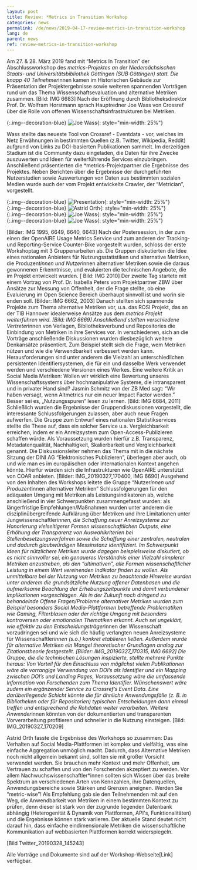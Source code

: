 ```yaml
---
layout: post
title: Review: *Metrics in Transition Workshop 
categories: news
permalink: /de/news/2019-04-17-review-metrics-in-transition-workshop
lang: de
parent: news
ref: review-metrics-in-transition-workshop
---
```


<!-- Start editing content here-->

Am 27. & 28. März 2019 fand mit “Metrics In Transition” der Abschlussworkshop des *metrics-Projektes an der Niedersächsischen Staats- und Universitätsbibliothek Göttingen (SUB Göttingen) statt. Die knapp 40 Teilnehmer*innen kamen im Historischen Gebäude zur Präsentation der Projektergebnisse sowie weiteren spannenden Vorträgen rund um das Thema Wissenschaftsevaluation und alternative Metriken zusammen. [Bild: IMG 6683]
Nach der Eröffnung durch Bibliotheksdirektor Prof. Dr. Wolfram Horstmann sprach Hauptredner Joe Wass von Crossref über die Rolle von offenen Wissenschaftsinfrastrukturen bei Metriken.   
  
{:.img--decoration-blue}
![Joe Wass](https://metrics-project.net/img/events/Metrics_in_transition_IMG_6628.jpg){: style="min-width: 25%"}  
  
Wass stellte das neueste Tool von Crossref - Eventdata - vor, welches im Netz Erwähnungen in bestimmten Quellen (z.B. Twitter, Wikipedia, Reddit) aufgrund von Links zu DOI-basierten Publikationen sammelt. Im derzeitigen Stadium ist die Community dazu eingeladen, die Daten für ihre Zwecke auszuwerten und Ideen für weiterführende Services einzubringen. 
Anschließend präsentierten die *metrics-Projektpartner die Ergebnisse des Projektes. Neben Berichten über die Ergebnisse der durchgeführten Nutzerstudien sowie Auswertungen von Daten aus bestimmten sozialen Medien wurde auch der vom Projekt entwickelte Crawler, der “Metrician”, vorgestellt.  
  
  {:.img--decoration-blue}
![Presentation](https://metrics-project.net/img/events/Metrics_in_Transition_IMG_1995.JPG){: style="min-width: 25%"}  
  {:.img--decoration-blue}
![Astrid Orth](https://metrics-project.net/img/events/Metrics_in_transition_IMG_6628.jpg){: style="min-width: 25%"}  
  {:.img--decoration-blue}
![Joe Wass](https://metrics-project.net/img/events/Metrics_in_transition_IMG_6628.jpg){: style="min-width: 25%"}  
  {:.img--decoration-blue}
![Joe Wass](https://metrics-project.net/img/events/Metrics_in_transition_IMG_6628.jpg){: style="min-width: 25%"}  
  
  [Bilder: IMG 1995, 6649, 6640, 6643]
Nach der Postersession, in der zum einen der OpenAIRE Usage Metrics Service und zum anderen der Tracking- und Reporting-Service Counter-Bike vorgestellt wurden, schloss der erste Workshoptag mit 3 Gruppenarbeiten ab. Die Gruppen diskutierten die Idee eines nationalen Anbieters für Nutzungsstatistiken und alternative Metriken, die Produzent*innen und Nutzer*innen alternativer Metriken sowie die daraus gewonnenen Erkenntnisse, und evaluierten die technischen Angebote, die im Projekt entwickelt wurden. [ Bild: IMG 2010]
Der zweite Tag startete mit einem Vortrag von Prof. Dr. Isabella Peters vom Projektpartner ZBW über Ansätze zur Messung von Offenheit, der die Frage stellte, ob eine Evaluierung im Open Science Bereich überhaupt sinnvoll ist und worin sie enden soll. [Bilder: IMG 6662, 2003]
Danach stellten sich spannende Projekte zum Thema alternative Metriken vor, u.a. das ROSI Projekt, das an der TIB Hannover idealerweise Ansätze aus dem *metrics Projekt weiterführen wird. [Bild: IMG 6669]
Anschließend stellten verschiedene Vertreter*innen von Verlagen, Bibliotheksverbund und Repositories die Einbindung von Metriken in ihre Services vor. In verschiedenen, sich an die Vorträge anschließende Diskussionen wurden diesbezüglich weitere Denkansätze präsentiert. Zum Beispiel stellt sich die Frage, wem Metriken nützen und wie die Verwendbarkeit verbessert werden kann. Herausforderungen sind unter anderem die Vielzahl an unterschiedlichen persistenten Identifiersystemen, die für ein und dasselbe Werk verwendet werden und verschiedene Versionen eines Werkes. Eine weitere Kritik an Social Media Metriken: Wollen wir wirklich eine Bewertung unseres Wissenschaftssystems über hochmanipulative Systeme, die intransparent und in privater Hand sind? Jasmin Schmitz von der ZB Med sagt: “Wir haben versagt, wenn Altmetrics nur ein neuer Impact Factor werden.” Besser sei es, „Nutzungsspuren“ lesen zu lernen. [Bild: IMG 6684, 2011]
Schließlich wurden die Ergebnisse der Gruppendiskussionen vorgestellt, die interessante Schlussfolgerungen zulassen, aber auch neue Fragen aufwerfen. Die Gruppe zum Entwurf eines nationalen Statistikservices stellte die These auf, dass ein solcher Service u.a. Vergleichbarkeit erreichen, indem er ein Anreizsystem zum Open-Access-Publizieren schaffen würde. Als Voraussetzung wurden hierfür z.B. Transparenz, Metadatenqualität, Nachhaltigkeit, Skalierbarkeit und Vergleichbarkeit genannt. Die Diskussionsleiter nehmen das Thema mit in die nächste Sitzung der DINI AG “Elektronisches Publizieren”, überlegen aber auch, ob und wie man es im europäischen oder internationalen Kontext angehen könnte. Hierfür würden sich die Infrastrukturen wie OpenAIRE unterstützt von COAR anbieten. [Bilder: IMG_20190327_170400, IMG 6690] 
Ausgehend von den Inhalten des Workshops leitete die Gruppe “Nutzer*innen und Produzent*innen alternativer Metriken” Schlussfolgerungen für den adäquaten Umgang mit Metriken als Leistungsindikatoren ab, welche anschließend in vier Schwerpunkten zusammengefasst wurden: als längerfristige Empfehlungen/Maßnahmen wurden unter anderem die disziplinübergreifende Aufklärung über Metriken und ihre Limitationen unter Jungwissenschaftler*innen, die Schaffung neuer Anreizsysteme zur Honorierung vielseitigerer Formen wissenschaftlichen Outputs, eine Erhöhung der Transparenz von Auswahlkriterien bei Stellenbesetzungsverfahren sowie die Schaffung einer zentralen, neutralen und dadurch glaubwürdigen Messinstanz identifiziert. Im Schwerpunkt Ideen für nützlichere Metriken wurde dagegen beispielsweise diskutiert, ob es nicht sinnvoller sei, ein genaueres Verständnis einer Vielzahl simplerer Metriken anzustreben, als den “ultimativen”, alle Formen wissenschaftlicher Leistung in einem Wert vereinenden Indikator finden zu wollen. Als unmittelbare bei der Nutzung von Metriken zu beachtende Hinweise wurden unter anderem die grundsätzliche Nutzung offener Datenbasen und die aufmerksame Beachtung der Erhebungszeitpunkte und damit verbundener Implikationen vorgeschlagen. Als in der Zukunft noch dringend zu behandelnde Offene Fragen/Probleme alternativer Metriken wurden zum Beispiel besonders Social Media-Plattformen betreffende Problematiken wie Gaming, Filterblasen oder der richtige Umgang mit besonders kontroversen oder emotionalen Thematiken erkannt. Auch sei ungeklärt, wie effektiv zu den Entscheidungsträger*innen der Wissenschaft vorzudringen sei und wie sich die häufig verlangten neuen Anreizsysteme für Wissenschaftler*innen (s.o.) konkret etablieren ließen. Außerdem wurde für alternative Metriken ein Mangel theoretischer Grundlagen analog zur Zitationstheorie festgestellt. [Bilder: IMG_20190327_170315, IMG 6692] 
Die Gruppe, die die technischen Lösungen inspizierte, stellte mehrere Punkte heraus: Von Vorteil für den Einschluss von möglichst vielen Publikationen wäre die vorrangige Verwendung von DOI’s als Identifier und ein Mapping zwischen DOI’s und Landing Pages, Voraussetzung wäre die umfassende Information von Forschenden zum Thema Identifier. Wünschenswert wäre zudem ein ergänzender Service zu Crossref’s Event Data. Eine darüberliegende Schicht könnte die für ähnliche Anwendungsfälle (z. B. in Bibliotheken oder für Repositorien) typischen Entscheidungen dann einmal treffen und entsprechend die Rohdaten weiter verarbeiten. Weitere Anwender*innen könnten von der dokumentierten und transparenten Vorverarbeitung profitieren und schneller in die Nutzung einsteigen. [Bild: IMG_20190327_170209]

Astrid Orth fasste die Ergebnisse des Workshops so zusammen:
Das Verhalten auf Social Media-Plattformen ist komplex und vielfältig, was eine einfache Aggregation unmöglich macht. Dadurch, dass Alternative Metriken noch nicht allgemein bekannt sind, sollten sie mit großer Vorsicht verwendet werden. Sie brauchen mehr Kontext und mehr Offenheit, um Vertrauen zu schaffen und von den Forschenden akzeptiert zu werden.
Vor allem Nachwuchswissenschaftler*innen sollten sich Wissen über das breite Spektrum an verschiedenen Arten von Kennzahlen, ihre Datenquellen, Anwendungsbereiche sowie
Stärken und Grenzen aneignen. Werden Sie “metric-wise”!
Als Empfehlung gab sie den Teilnehmenden mit auf den Weg, die Anwendbarkeit von Metriken in einem bestimmten Kontext zu prüfen, denn dieser ist stark von der zugrunde liegenden Datenbank abhängig (Heterogenität & Dynamik von Plattformen, API's, Funktionalitäten) und die Ergebnisse können stark variieren. Der aktuelle Stand deutet nicht darauf hin, dass einfache eindimensionale Metriken die wissenschaftliche Kommunikation auf webbasierten Plattformen korrekt widerspiegeln.

[Bild Twitter_20190328_145243]

Alle Vorträge und Dokumente sind auf der Workshop-Webseite[Link] verfügbar. 


